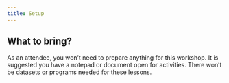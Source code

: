 ```yaml
---
title: Setup
---
```


## What to bring?

As an attendee, you won’t need to prepare anything for this workshop. 
It is suggested you have a notepad or document open for activities.
There won’t be datasets or programs needed for these lessons.


